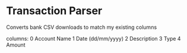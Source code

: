 
# Transaction Parser

Converts bank CSV downloads to match my existing columns

columns: 
0 Account Name
1 Date (dd/mm/yyyy)
2 Description
3 Type
4 Amount
